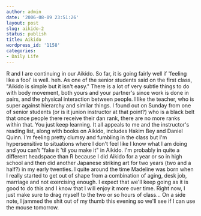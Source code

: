 ```yaml
---
author: admin
date: '2006-08-09 23:51:26'
layout: post
slug: aikido-2
status: publish
title: Aikido
wordpress_id: '1158'
categories:
- Daily Life
---
```


R and I are continuing in our Aikido. So far, it is going fairly well if
'feeling like a fool' is well. heh. As one of the senior students said
on the first class, "Aikido is simple but it isn't easy." There is a lot
of very subtle things to do with body movement, both yours and your
partner's since work is done in pairs, and the physical interaction
between people. I like the teacher, who is super against hierarchy and
similar things. I found out on Sunday from one of senior students (or is
it junion instructor at that point?) who is a black belt that once
people there receive their dan rank, there are no more ranks within
that. You just keep learning. It all appeals to me and the instructor's
reading list, along with books on Aikido, includes Hakim Bey and Daniel
Quinn. I'm feeling pretty clumsy and fumbling in the class but I'm
hypersensitive to situations where I don't feel like I know what I am
doing and you can't "fake it 'til you make it" in Aikido. I'm probably
in quite a different headspace than R because I did Aikido for a year or
so in high school and then did another Japanese striking art for two
years (two and a half?) in my early twenties. I quite around the time
Madeline was born when I really started to get out of shape from a
combination of aging, desk job, marriage and not exercising enough. I
expect that we'll keep going as it is good to do this and I know that I
will enjoy it more over time. Right now, I just make sure to drag myself
to the two or so hours of class... On a side note, I jammed the shit out
of my thumb this evening so we'll see if I can use the mouse tomorrow.
